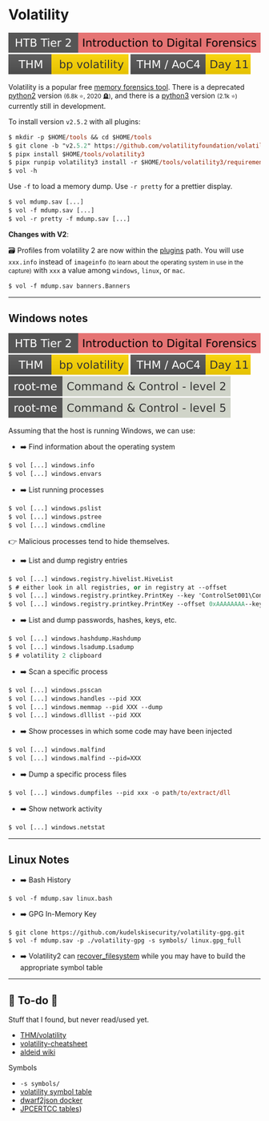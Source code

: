 # Volatility

[![introduction_to_digital_forensics](../../../_badges/htb/introduction_to_digital_forensics.svg)](https://academy.hackthebox.com/course/preview/introduction-to-digital-forensics)
[![bpvolatility](../../../_badges/thm/bpvolatility.svg)](https://tryhackme.com/room/bpvolatility)
[![adventofcyber4](../../../_badges/thm/adventofcyber4/day11.svg)](https://tryhackme.com/room/adventofcyber4)

<div class="row row-cols-lg-2"><div>

Volatility is a popular free [memory forensics tool](/cybersecurity/blue-team/topics/forensics.md). There is a deprecated [python2](https://github.com/volatilityfoundation/volatility) version <small>(6.8k ⭐, 2020 🪦)</small>, and there is a [python3](https://github.com/volatilityfoundation/volatility3) version <small>(2.1k ⭐)</small> currently still in development.

To install version `v2.5.2` with all plugins:

```ps
$ mkdir -p $HOME/tools && cd $HOME/tools
$ git clone -b "v2.5.2" https://github.com/volatilityfoundation/volatility3.git
$ pipx install $HOME/tools/volatility3
$ pipx runpip volatility3 install -r $HOME/tools/volatility3/requirements.txt
$ vol -h
```
</div><div>

Use `-f` to load a memory dump. Use `-r pretty` for a prettier display.

```ps
$ vol mdump.sav [...]
$ vol -f mdump.sav [...]
$ vol -r pretty -f mdump.sav [...]
```

**Changes with V2**:

 🗃️ Profiles from volatility 2 are now within the [plugins](https://volatility3.readthedocs.io/en/latest/volatility3.plugins.html) path. You will use `xxx.info` instead of `imageinfo` <small>(to learn about the operating system in use in the capture)</small> with `xxx` a value among `windows`, `linux`, or `mac`.

```ps
$ vol -f mdump.sav banners.Banners
```
</div></div>

<hr class="sep-both">

## Windows notes

[![introduction_to_digital_forensics](../../../_badges/htb/introduction_to_digital_forensics.svg)](https://academy.hackthebox.com/course/preview/introduction-to-digital-forensics)
[![bpvolatility](../../../_badges/thm/bpvolatility.svg)](https://tryhackme.com/room/bpvolatility)
[![adventofcyber4](../../../_badges/thm/adventofcyber4/day11.svg)](https://tryhackme.com/room/adventofcyber4)
[![command_control_level_2](../../../_badges/rootme/forensic/command_control_level_2.svg)](https://www.root-me.org/en/Challenges/Forensic/Command-Control-level-2)
[![command_control_level_5](../../../_badges/rootme/forensic/command_control_level_5.svg)](https://www.root-me.org/en/Challenges/Forensic/Command-Control-level-5)

<div class="row row-cols-lg-2"><div>

Assuming that the host is running Windows, we can use:

* ➡️ Find information about the operating system

```ps
$ vol [...] windows.info
$ vol [...] windows.envars
```

* ➡️ List running processes

```ps
$ vol [...] windows.pslist
$ vol [...] windows.pstree
$ vol [...] windows.cmdline
```

👉 Malicious processes tend to hide themselves.

* ➡️ List and dump registry entries

```ps
$ vol [...] windows.registry.hivelist.HiveList
$ # either look in all registries, or in registry at --offset
$ vol [...] windows.registry.printkey.PrintKey --key 'ControlSet001\Control\ComputerName\ComputerName'
$ vol [...] windows.registry.printkey.PrintKey --offset 0xAAAAAAAA--key 'ControlSet001\Control\ComputerName\ComputerName'
```

* ➡️ List and dump passwords, hashes, keys, etc.

```ps
$ vol [...] windows.hashdump.Hashdump
$ vol [...] windows.lsadump.Lsadump
$ # volatility 2 clipboard
```
</div><div>

* ➡️ Scan a specific process

```ps
$ vol [...] windows.psscan
$ vol [...] windows.handles --pid XXX
$ vol [...] windows.memmap --pid XXX --dump
$ vol [...] windows.dlllist --pid XXX
```

* ➡️ Show processes in which some code may have been injected

```ps
$ vol [...] windows.malfind
$ vol [...] windows.malfind --pid=XXX
```

* ➡️ Dump a specific process files

```ps
$ vol [...] windows.dumpfiles --pid xxx -o path/to/extract/dll
```

* ➡️ Show network activity

```ps
$ vol [...] windows.netstat
```
</div></div>

<hr class="sep-both">

## Linux Notes

<div class="row row-cols-lg-2"><div>

* ➡️ Bash History

```ps
$ vol -f mdump.sav linux.bash
```

* ➡️ GPG In-Memory Key

```shell!
$ git clone https://github.com/kudelskisecurity/volatility-gpg.git
$ vol -f mdump.sav -p ./volatility-gpg -s symbols/ linux.gpg_full
```

* ➡️ Volatility2 can [recover_filesystem](https://github.com/volatilityfoundation/volatility/blob/master/volatility/plugins/linux/recover_filesystem.py) while you may have to build the appropriate symbol table
</div><div>
</div></div>

<hr class="sep-both">

## 👻 To-do 👻

Stuff that I found, but never read/used yet.

<div class="row row-cols-lg-2"><div>

* [THM/volatility](https://tryhackme.com/room/volatility)
* [volatility-cheatsheet](https://blog.onfvp.com/post/volatility-cheatsheet/)
* [aldeid wiki](https://www.aldeid.com/wiki/Volatility)
</div><div>

Symbols

* `-s symbols/`
* [volatility symbol table](https://volatility3.readthedocs.io/en/latest/symbol-tables.html)
* [dwarf2json docker](https://4nuit.github.io/posts/cheatsheet/#profils-linux-vol3) 
* [JPCERTCC tables](https://github.com/JPCERTCC/Windows-Symbol-Tables))
</div></div>